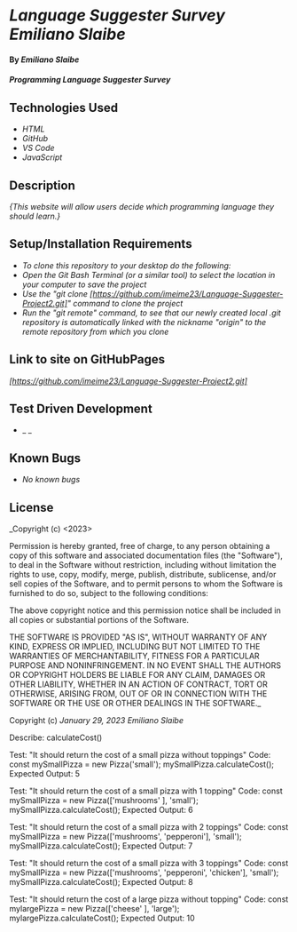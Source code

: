 # _Language Suggester Survey Emiliano Slaibe_

#### By _**Emiliano Slaibe**_

#### _Programming Language Suggester Survey_

## Technologies Used

* _HTML_
* _GitHub_
* _VS Code_
* _JavaScript_

## Description

_{This website will allow users decide which programming language they should learn.}_

## Setup/Installation Requirements
* _To clone this repository to your desktop do the following:_
* _Open the Git Bash Terminal (or a similar tool) to select the location in your computer to save the project_
* _Use the "git clone [https://github.com/imeime23/Language-Suggester-Project2.git]" command to clone the project_
* _Run the "git remote" command, to see that our newly created local .git repository is automatically linked with the nickname "origin" to the remote repository from which you clone_

## Link to site on GitHubPages

_[https://github.com/imeime23/Language-Suggester-Project2.git]_

## Test Driven Development

* _  _

## Known Bugs

* _No known bugs_

## License

_Copyright (c) <2023> <copyright holders>

Permission is hereby granted, free of charge, to any person obtaining a copy
of this software and associated documentation files (the "Software"), to deal
in the Software without restriction, including without limitation the rights
to use, copy, modify, merge, publish, distribute, sublicense, and/or sell
copies of the Software, and to permit persons to whom the Software is
furnished to do so, subject to the following conditions:

The above copyright notice and this permission notice shall be included in all
copies or substantial portions of the Software.

THE SOFTWARE IS PROVIDED "AS IS", WITHOUT WARRANTY OF ANY KIND, EXPRESS OR
IMPLIED, INCLUDING BUT NOT LIMITED TO THE WARRANTIES OF MERCHANTABILITY,
FITNESS FOR A PARTICULAR PURPOSE AND NONINFRINGEMENT. IN NO EVENT SHALL THE
AUTHORS OR COPYRIGHT HOLDERS BE LIABLE FOR ANY CLAIM, DAMAGES OR OTHER
LIABILITY, WHETHER IN AN ACTION OF CONTRACT, TORT OR OTHERWISE, ARISING FROM,
OUT OF OR IN CONNECTION WITH THE SOFTWARE OR THE USE OR OTHER DEALINGS IN THE
SOFTWARE._

Copyright (c) _January 29, 2023_ _Emiliano Slaibe_




Describe: calculateCost() 

Test: "It should return the cost of a small pizza without toppings"
Code: const mySmallPizza = new Pizza('small');
mySmallPizza.calculateCost();
Expected Output: 5

Test: "It should return the cost of a small pizza with 1 topping"
Code: const mySmallPizza = new Pizza(['mushrooms' ], 'small');
mySmallPizza.calculateCost();
Expected Output: 6

Test: "It should return the cost of a small pizza with 2 toppings"
Code: const mySmallPizza = new Pizza(['mushrooms', 'pepperoni'], 'small');
mySmallPizza.calculateCost();
Expected Output: 7

Test: "It should return the cost of a small pizza with 3 toppings"
Code: const mySmallPizza = new Pizza(['mushrooms', 'pepperoni', 'chicken'], 'small');
mySmallPizza.calculateCost();
Expected Output: 8

Test: "It should return the cost of a large pizza without topping"
Code: const mylargePizza = new Pizza(['cheese' ], 'large');
mylargePizza.calculateCost();
Expected Output: 10